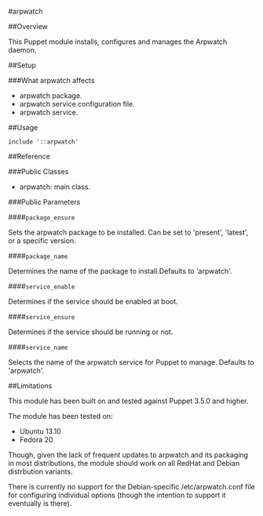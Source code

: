 #arpwatch

##Overview

This Puppet module installs, configures and manages the Arpwatch daemon.

##Setup

###What arpwatch affects

* arpwatch package.
* arpwatch service configuration file.
* arpwatch service.

##Usage

```puppet
include '::arpwatch'
```
##Reference

###Public Classes

* arpwatch: main class.

###Public Parameters

####`package_ensure`

Sets the arpwatch package to be installed. Can be set to 'present', 'latest', or a specific version.

####`package_name`

Determines the name of the package to install.Defaults to 'arpwatch'.

####`service_enable`

Determines if the service should be enabled at boot.

####`service_ensure`

Determines if the service should be running or not.

####`service_name`

Selects the name of the arpwatch service for Puppet to manage. Defaults to 'arpwatch'.

##Limitations

This module has been built on and tested against Puppet 3.5.0  and higher.

The module has been tested on:

* Ubuntu 13.10
* Fedora 20

Though, given the lack of frequent updates to arpwatch and its
packaging in most distributions, the module should work on all RedHat
and Debian distrbution variants.

There is currently no support for the Debian-specific
/etc/arpwatch.conf file for configuring individual options (though the
intention to support it eventually is there). 